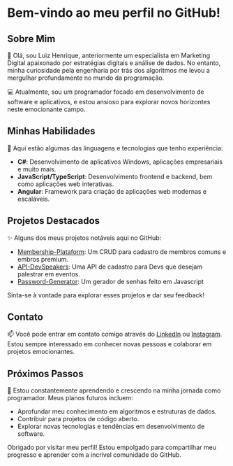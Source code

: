# Bem-vindo ao meu perfil no GitHub!

## Sobre Mim

👋 Olá, sou Luiz Henrique, anteriormente um especialista em Marketing Digital apaixonado por estratégias digitais e análise de dados. No entanto, minha curiosidade pela engenharia por trás dos algoritmos me levou a mergulhar profundamente no mundo da programação.

💻 Atualmente, sou um programador focado em desenvolvimento de software e aplicativos, e estou ansioso para explorar novos horizontes neste emocionante campo.

## Minhas Habilidades

🚀 Aqui estão algumas das linguagens e tecnologias que tenho experiência:

- **C#**: Desenvolvimento de aplicativos Windows, aplicações empresariais e muito mais.
- **JavaScript/TypeScript**: Desenvolvimento frontend e backend, bem como aplicações web interativas.
- **Angular**: Framework para criação de aplicações web modernas e escaláveis.

## Projetos Destacados

✨ Alguns dos meus projetos notáveis aqui no GitHub:

- [Membership-Plataform](https://github.com/Luizhnrs/Membership-Platform): Um CRUD para cadastro de membros comuns e embros premium.
- [API-DevSpeakers](https://github.com/Luizhnrs/MyFirstAPI.ASPNET): Uma API de cadastro para Devs que desejam palestrar em eventos.
- [Password-Generator](https://github.com/Luizhnrs/PasswordGenerator): Um gerador de senhas feito em Javascript

Sinta-se à vontade para explorar esses projetos e dar seu feedback!

## Contato

📫 Você pode entrar em contato comigo através do [LinkedIn](https://www.linkedin.com/in/luiz-henrique-guilherme-silva-b70b99277/) ou [Instagram](https://www.instagram.com/luizhnrs/). Estou sempre interessado em conhecer novas pessoas e colaborar em projetos emocionantes.

## Próximos Passos

🌱 Estou constantemente aprendendo e crescendo na minha jornada como programador. Meus planos futuros incluem:

- Aprofundar meu conhecimento em algoritmos e estruturas de dados.
- Contribuir para projetos de código aberto.
- Explorar novas tecnologias e tendências em desenvolvimento de software.

Obrigado por visitar meu perfil! Estou empolgado para compartilhar meu progresso e aprender com a incrível comunidade do GitHub.


